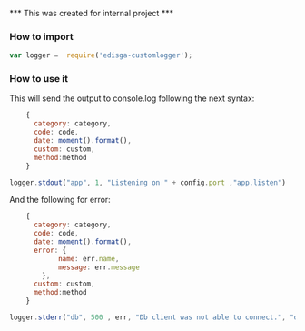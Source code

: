 *** This was created for internal project ***

### How to import
```javascript
var logger =  require('edisga-customlogger');
```

### How to use it

This will send the output to console.log following the next syntax:
```javascript
    { 
      category: category, 
      code: code,
      date: moment().format(), 
      custom: custom,
      method:method 
    }
```

```javascript
logger.stdout("app", 1, "Listening on " + config.port ,"app.listen")
```

And the following for error:

```javascript
    { 
      category: category, 
      code: code,
      date: moment().format(), 
      error: { 
            name: err.name, 
            message: err.message 
        }, 
      custom: custom,
      method:method 
    }
```

```javascript
logger.stderr("db", 500 , err, "Db client was not able to connect.", "dbconnect")
```